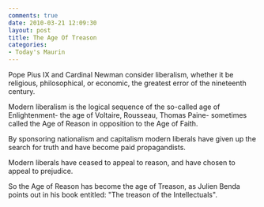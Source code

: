 ```yaml
---
comments: true
date: 2010-03-21 12:09:30
layout: post
title: The Age Of Treason
categories:
- Today's Maurin
---
```


Pope Pius IX and Cardinal Newman
consider liberalism,
whether it be
religious, philosophical, or economic,
the greatest error of the nineteenth century.

Modern liberalism
is the logical sequence
of the so-called age of Enlightenment-
the age of Voltaire, Rousseau, Thomas Paine-
sometimes called the Age of Reason
in opposition to the Age of Faith.

By sponsoring nationalism and capitalism
modern liberals
have given up the search for truth
and have become paid propagandists.

Modern liberals have ceased to appeal to reason,
and have chosen to appeal to prejudice.

So the Age of Reason
has become the age of Treason,
as Julien Benda points out
in his book entitled:
"The treason of the Intellectuals".

